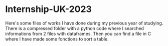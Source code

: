 # Internship-UK-2023

Here's some files of works I have done during my previous year of studying.
There is a compressed folder with a python code where I searched informations from 2 files with dataframes.
Then you can find a file in C where I have made some fonctions to sort a table.
